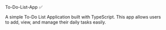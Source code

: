 To-Do-List-App ✅

A simple To-Do List Application built with TypeScript.
This app allows users to add, view, and manage their daily tasks easily.
